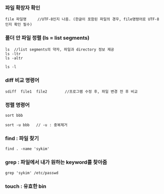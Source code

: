 ### 파일 확장자 확인
~~~linux
file 파일명     //UTF-8인지 나옴. (한글이 포함된 파일의 경우, file명령어로 UTF-8인지 확인 필수)
~~~

### 폴더 안 파일 정렬 (ls = list segments)
~~~linux
ls  //list segments의 약자, 파일과 directory 정보 제공
ls -ltr
ls -altr

ls -l
~~~

### diff 비교 명령어
~~~linux
sdiff  file1  file2        //프로그램 수정 후, 파일 변경 전 후 비교
~~~

### 정렬 명령어
~~~linux
sort bbb

sort -u bbb   // -u : 중복제거
~~~


### find : 파일 찾기
~~~linux
find . -name 'sykim'
~~~


### grep : 파일에서 내가 원하는 keyword를 찾아줌
~~~linux
grep 'sykim' /etc/passwd
~~~


### touch : 유효한 bin
